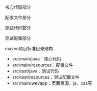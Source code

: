 核心代码部分

配置文件部分

测试代码部分

测试配置部分



maven项目标准目录结构

- src/main/java：核心代码
- src/main/resources：配置文件
- src/test/java：测试代码
- src/test/resources：测试配置文件
- src/main/wevapp：页面资源，js、css等